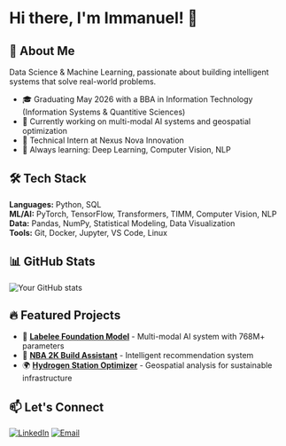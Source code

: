 # Hi there, I'm Immanuel! 👋

## 🚀 About Me
Data Science & Machine Learning, passionate about building intelligent systems that solve real-world problems.

- 🎓 Graduating May 2026 with a BBA in Information Technology (Information Systems & Quantitive Sciences)
- 🔬 Currently working on multi-modal AI systems and geospatial optimization
- 💼 Technical Intern at Nexus Nova Innovation
- 🌱 Always learning: Deep Learning, Computer Vision, NLP

## 🛠️ Tech Stack
**Languages:** Python, SQL  
**ML/AI:** PyTorch, TensorFlow, Transformers, TIMM, Computer Vision, NLP  
**Data:** Pandas, NumPy, Statistical Modeling, Data Visualization  
**Tools:** Git, Docker, Jupyter, VS Code, Linux

## 📊 GitHub Stats
![Your GitHub stats](https://github-readme-stats.vercel.app/api?username=theimma1&show_icons=true&theme=dark)

## 🔥 Featured Projects
- 🤖 [**Labelee Foundation Model**](link) - Multi-modal AI system with 768M+ parameters
- 🏀 [**NBA 2K Build Assistant**](link) - Intelligent recommendation system
- 🌍 [**Hydrogen Station Optimizer**](link) - Geospatial analysis for sustainable infrastructure

## 📫 Let's Connect
[![LinkedIn](https://img.shields.io/badge/LinkedIn-0077B5?style=for-the-badge&logo=linkedin&logoColor=white)](https://www.linkedin.com/in/immanuel-olajuyigbe/)
[![Email](https://img.shields.io/badge/Email-D14836?style=for-the-badge&logo=gmail&logoColor=white)](mailto:theimmaone@gmail.com)

